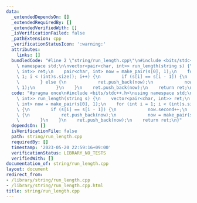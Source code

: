 ```yaml
---
data:
  _extendedDependsOn: []
  _extendedRequiredBy: []
  _extendedVerifiedWith: []
  _isVerificationFailed: false
  _pathExtension: cpp
  _verificationStatusIcon: ':warning:'
  attributes:
    links: []
  bundledCode: "#line 2 \"string/run_length.cpp\"\n#include <bits/stdc++.h>\nusing\
    \ namespace std;\n\nvector<pair<char, int>> run_length(string s) {\n    vector<pair<char,\
    \ int>> ret;\n    pair<char, int> now = make_pair(s[0], 1);\n    for (int i =\
    \ 1; i < (int)s.size(); i++) {\n        if (s[i] == s[i - 1]) {\n            now.second++;\n\
    \        } else {\n            ret.push_back(now);\n            now = make_pair(s[i],\
    \ 1);\n        }\n    }\n    ret.push_back(now);\n    return ret;\n}\n"
  code: "#pragma once\n#include <bits/stdc++.h>\nusing namespace std;\n\nvector<pair<char,\
    \ int>> run_length(string s) {\n    vector<pair<char, int>> ret;\n    pair<char,\
    \ int> now = make_pair(s[0], 1);\n    for (int i = 1; i < (int)s.size(); i++)\
    \ {\n        if (s[i] == s[i - 1]) {\n            now.second++;\n        } else\
    \ {\n            ret.push_back(now);\n            now = make_pair(s[i], 1);\n\
    \        }\n    }\n    ret.push_back(now);\n    return ret;\n}"
  dependsOn: []
  isVerificationFile: false
  path: string/run_length.cpp
  requiredBy: []
  timestamp: '2023-05-20 22:59:16+09:00'
  verificationStatus: LIBRARY_NO_TESTS
  verifiedWith: []
documentation_of: string/run_length.cpp
layout: document
redirect_from:
- /library/string/run_length.cpp
- /library/string/run_length.cpp.html
title: string/run_length.cpp
---
```

